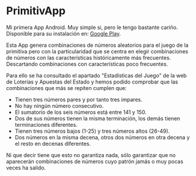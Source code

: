# PrimitivApp
Mi primera App Android. Muy simple si, pero le tengo bastante cariño. Disponible para su instalación en: [Google Play](https://play.google.com/store/apps/details?id=es.uca.primitivapp).

Esta App genera combinaciones de números aleatorios para el juego de la primitiva pero con la particularidad que se centra en elegir combinaciones de números con las características históricamente más frecuentes. Descartando combinaciones con características poco frecuentes.

Para ello se ha consultado el apartado "Estadísticas del Juego" de la web de Loterías y Apuestas del Estado y hemos podido comprobar que las combinaciones que más se repiten cumplen que:

- Tienen tres números pares y por tanto tres impares.
- No hay ningún número consecutivo.
- El sumatorio de los seis números está entre 141 y 150.
- Dos de sus números tienen la misma terminación, los demás tienen terminaciones diferentes.
- Tienen tres números bajos (1-25) y tres números altos (26-49).
- Dos números en la misma decena, otros dos números en otra decena y el resto en decenas diferentes.

Ni que decir tiene que esto no garantiza nada, sólo garantizar que no aparecerán combinaciones de números cuyo patrón jamás o muy pocas veces ha salido.



